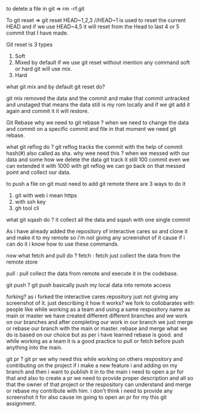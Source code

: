 to delete a file in git 
=> rm -rf.git


To git reset 
=> git reset HEAD~1,2,3 //HEAD~1 is used to reset the current HEAD and if we use HEAD~4,5 it will reset from the Head to last 4 or 5 commit that I have made. 

Git reset is 3 types 
1. Soft
2. Mixed by default if we use git reset without mention any command soft or hard git will use mix.
3. Hard

what git mix and by default git reset do?

git mix removed the data and the commit and make that commit untracked and unstaged that means the data still is my rom locally and if we git add it again and commit it it will restore.

Git Rebase why we need to git rebase ?
when we need to change the data and commit on a specific commit and file in that moment we need git rebase.

what git reflog do ?
git reflog tracks the commit with the help of commit hash(#) also called as sha. why wee need this ? 
when we messed with our data and some how we delete the data git track it still 100 commit even we can extended it with 1000 with git reflog we can go back on that messed point and collect our data. 

to push a file on git must need to add git remote there are 3 ways to do it 
1. git with web i mean https
2. with ssh key
3. gh tool cli

what git sqash do ?
it collect all the data and sqash with one single commit

As i have already added the repository of interactive cares so and clone it and make it to my remote so i'm not giving any screenshot of it cause if i can do it i know how to use these commands.

now what fetch and pull do ?
fetch : fetch just collect the data from the remote store 

pull : pull collect the data from remote and execute it in the codebase.

git push ?
git push basically push my local data into remote access

forking? 
as i forked the interactive cares repository just not giving any screenshot of it.
just describing it how it works? we fork to collobarates with people like while working as a team and using a same respository name as main or master we have created different different branches and we work on our branches and after completing our work in our branch we just merge or rebase our branch with the main or master. rebase and merge what we do is based on our choice but as per i have learned rebase is good. 
and while working as a team it is a good practice to pull or fetch before push anything into the main. 


git pr ?
git pr we why need this while working on others respository and contributing on the project if i make a new feature i and adding on my branch and then i want to publish it in to the main i need to open a pr for that and also to create a pr we need to provide proper description and all so that the owner of that project or the respository can understand and merge or rebase my contribute with him. i don't think i need to provide any screenshot it for also cause im going to open an pr for my this git assignment. 
